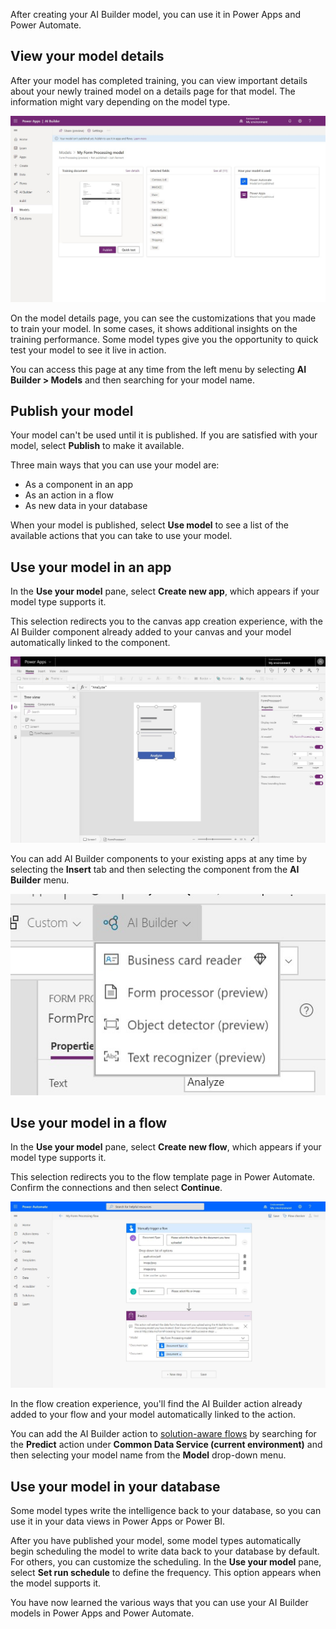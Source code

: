 After creating your AI Builder model, you can use it in Power Apps and Power Automate.

## View your model details

After your model has completed training, you can view important details about your newly trained model on a details page for that model. The information might vary depending on the model type.

![Model details](../media/image4.jpg)

On the model details page, you can see the customizations that you made to train your model.
In some cases, it shows additional insights on the training performance.
Some model types  give you the opportunity to quick test your model
to see it live in action.

You can access this page at any time from the left menu by
selecting **AI Builder > Models** and then searching for your model name.

## Publish your model

Your model can't be used until it is published. If you are satisfied
with your model, select **Publish** to make it available.

Three main ways that you can use your model are:

- As a component in an app
- As an action in a flow
- As new data in your database

When your model is published, select **Use model** to see a list of the
available actions that you can take to use your model.

## Use your model in an app

In the **Use your model** pane, select **Create new app**, which appears if your
model type supports it.

This selection redirects you to the canvas app creation experience, with the AI
Builder component already added to your canvas and your model
automatically linked to the component.

![Publish your model](../media/image5.jpg)

You can add AI Builder components to your existing apps at any time
by selecting the **Insert** tab and then selecting the component from the **AI Builder** menu.

![AI Builder menu](../media/image6.jpg)

## Use your model in a flow

In the **Use your model** pane, select **Create new flow**, which appears if
your model type supports it.

This selection redirects you to the flow template page in Power Automate. Confirm
the connections and then select **Continue**.

![Shared models](../media/image7.jpg)

In the flow creation experience, you'll find the AI Builder action
already added to your flow and your model automatically linked to the
action.

You can add the AI Builder action to [solution-aware
flows](https://docs.microsoft.com/power-automate/create-flow-solution)
by searching for the **Predict** action under **Common Data Service (current environment)** and then selecting your model name from the **Model** drop-down menu.

## Use your model in your database

Some model types write the intelligence back to your database, so you
can use it in your data views in Power Apps or Power BI.

After you have published your model, some model types automatically begin scheduling the model to write data back to your database by default. For others, you can customize the scheduling. In the **Use your model** pane, select **Set run schedule** to define the frequency. This option appears when the model supports it.

You have now learned the various ways that you can use your AI Builder models in Power Apps and Power Automate.
